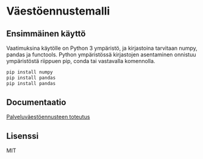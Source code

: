 # Väestöennustemalli

## Ensimmäinen käyttö
Vaatimuksina käytölle on Python 3 ympäristö, ja kirjastoina tarvitaan numpy, pandas ja functools.
Python ympäristössä kirjastojen asentaminen onnistuu ympäristöstä riippuen pip, conda tai vastavalla komennolla.

```sh
pip install numpy
pip install pandas
pip install pandas
```

## Documentaatio

[Palveluväestöennusteen toteutus][PlDb]



## Lisenssi

MIT

[PlDb]: https://github.com/Porvoon-kehitysyksikko/Vaestoennuste/blob/master/Dokumentaatio/Palveluvaestoennusteen_toteutus.pdf>
